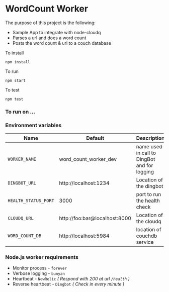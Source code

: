 # WordCount Worker

The purpose of this project is the following:

* Sample App to integrate with node-cloudq
* Parses a url and does a word count
* Posts the word count & url to a couch database

To install

```
npm install
```

To run

```
npm start
```

To test

```
npm test
```

### To run on ...



### Environment variables

Name                            | Default               | Description
---------------------- | -------------------------------| ----------------------------------------------
`WORKER_NAME`          | word_count_worker_dev          | name used in call to DingBot and for logging
`DINGBOT_URL`          | http://localhost:1234          | Location of the dingbot
`HEALTH_STATUS_PORT`   | 3000                           | port to run the health check
`CLOUDQ_URL`           | http://foo:bar@localhost:8000  | Location of the cloudq
`WORD_COUNT_DB`        | http://localhost:5984          | location of couchdb service

### Node.js worker requirements

* Monitor process - `forever`
* Verbose logging - `bunyan`
* Heartbeat - `NewRelic` _( Respond with 200 at url `/health` )_
* Reverse heartbeat - `Dingbot` _( Check in every minute )_
